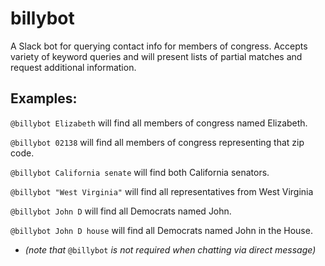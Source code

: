 # billybot

A Slack bot for querying contact info for members of congress. 
Accepts variety of keyword queries and will present lists of partial matches and request additional information.

## Examples:

`@billybot Elizabeth` will find all members of congress named Elizabeth.

`@billybot 02138` will find all members of congress representing that zip code.

`@billybot California senate` will find both California senators.

`@billybot "West Virginia"` will find all representatives from West Virginia

`@billybot John D` will find all Democrats named John.

`@billybot John D house` will find all Democrats named John in the House.


* *(note that* `@billybot` *is not required when chatting via direct message)*
